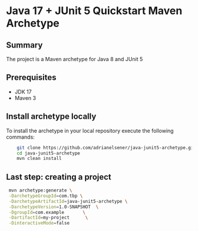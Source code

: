 Java 17 + JUnit 5 Quickstart Maven Archetype
======================================


Summary
-------
The project is a Maven archetype for Java 8 and JUnit 5


Prerequisites
-------------

- JDK 17
- Maven 3


Install archetype locally
-------------------------

To install the archetype in your local repository execute the following commands:

```bash
    git clone https://github.com/adrianelsener/java-junit5-archetype.git
    cd java-junit5-archetype
    mvn clean install
```


Last step: creating a project
----------------

```bash
 mvn archetype:generate \
 -DarchetypeGroupId=com.tbp \
 -DarchetypeArtifactId=java-junit5-archetype \
 -DarchetypeVersion=1.0-SNAPSHOT  \
 -DgroupId=com.example       \
 -DartifactId=my-project      \
 -DinteractiveMode=false
```
